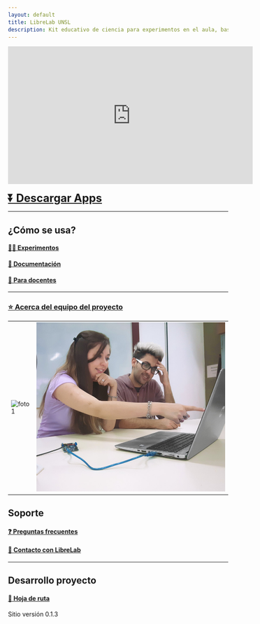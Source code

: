 ```yaml
---
layout: default
title: LibreLab UNSL
description: Kit educativo de ciencia para experimentos en el aula, basado en Arduino.
---
```


<iframe width="560" height="315" src="https://www.youtube.com/embed/qOeYuYKHJps?controls=0" title="YouTube video player" frameborder="0" allow="accelerometer; autoplay; clipboard-write; encrypted-media; gyroscope; picture-in-picture"></iframe>

<b><a style="font-size:25px" href="https://labunsl.github.io/Descargar">⏬ Descargar Apps</a></b>

---



## ¿Cómo se usa?

#### [🧑‍🔬 Experimentos](Experimentos)

#### [🚀 Documentación](Documentación)

#### [📝 Para docentes](Docentes)

---

### [⭐ Acerca del equipo del proyecto](Equipo)

|           |              |
|-----------|-------------:|
|![foto1](/assets/img/foto1.gif) | ![foto2](/assets/img/foto2.gif) |

## Soporte

#### [❓️ Preguntas frecuentes](FAQ)

#### [💬 Contacto con LibreLab](Contacto)

---

## Desarrollo proyecto

#### [🧭 Hoja de ruta](https://www.taskade.com/d/dTgpnadR8VPdLM8N?share=view&view=HAEyLtJZXnir3t9c)

Sitio versión 0.1.3

